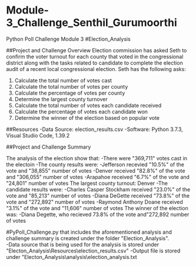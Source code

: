 # Module-3_Challenge_Senthil_Gurumoorthi
Python Poll Challenge Module 3
#Election_Analysis

##Project and Challenge Overview
Election commission has asked Seth to confirm the voter turnout for each county that voted in the congressional district along with the tasks related to candidate to complete the election audit of a recent local congressional election.  Seth has the following asks:

1. Calculate the total number of votes cast
2. Calculate the total number of votes per county
3. Calculate the percentage of votes per county
4. Determine the largest county turnover
5. Calculate the total number of votes each candidate received
6. Calculate the percentage of votes each candidate won
7. Determine the winner of the election based on popular vote

##Resources
-Data Source: election_results.csv
-Software: Python 3.7.3, Visual Studio Code, 1.39.2

##Project and Challenge Summary

The analysis of the election show that:
-There were "369,711" votes cast in the electoin
-The county results were:
  -Jefferson recevied "10.5%" of the vote and "38,855" number of votes
  -Denver received "82.8%" of the vote and "306,055" number of votes
  -Arapahoe received "6.7%" of the vote and "24,801" number of votes
The largest county turnout: Denver
-The candidate results were:
  -Charles Casper Stockham received "23.0%" of the vote and "85,213" number of votes
  -Diana DeGette received "73.8%" of the vote and "272,892" number of votes
  -Raymond Anthony Doane received "3.1%" of the vote and "11,606" number of votes
The winner of the election was:
  -Diana Degette, who recieved 73.8% of the vote and"272,892 number of votes

#PyPoll_Challenge.py that includes the aforementioned analysis and challenge summary is created under the folder "Election_Analysis".  
-Data source that is being used  for the analysis is stored under "Electon_Analysis\Resources\election_results.csv"
-Output file is stored under "Electon_Analysis\analysis\election_analysis.txt
